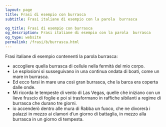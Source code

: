```yaml
---
layout: page
title: Frasi di esempio con burrasca 
subtitle: Frasi italiane di esempio con la parola  burrasca

og_title: Frasi di esempio con burrasca 
og_description: Frasi italiane di esempio con la parola  burrasca
og_type: website
permalink: /frasi/b/burrasca.html
---
```


Frasi italiane di esempio contenenti la parola burrasca:


- accogliere quella burrasca di cellule nella fermità del mio corpo.
- Le esplosioni si susseguivano in una continua ondata di boati, come un mare in burrasca.
- Ed ecco farsi in mare una così gran burrasca, che la barca era coperta dalle onde.
- Mi ricorda le tempeste di vento di Las Vegas, quelle che iniziano con un lieve fruscio di foglie e poi si trasformano in raffiche sibilanti a regime di burrasca che durano tre giorni.
- io accenderò dentro alle mura di Rabba un fuoco, che ne divorerà i palazzi in mezzo ai clamori d’un giorno di battaglia, in mezzo alla burrasca in un giorno di tempesta.
